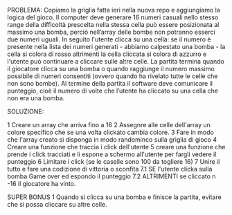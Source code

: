 PROBLEMA: Copiamo la griglia fatta ieri nella nuova repo e aggiungiamo la logica del gioco.
Il computer deve generare 16 numeri casuali nello stesso range della difficoltà prescelta nella stessa cella può essere posizionata al massimo una bomba, perciò nell’array delle bombe non potranno esserci due numeri uguali.
In seguito l'utente clicca su una cella: se il numero è presente nella lista dei numeri generati - abbiamo calpestato una bomba - la cella si colora di rosso altrimenti la cella cliccata si colora di azzurro e l'utente può continuare a cliccare sulle altre celle.
La partita termina quando il giocatore clicca su una bomba o quando raggiunge il numero massimo possibile di numeri consentiti (ovvero quando ha rivelato tutte le celle che non sono bombe).
Al termine della partita il software deve comunicare il punteggio, cioè il numero di volte che l’utente ha cliccato su una cella che non era una bomba.

SOLUZIONE:

1 Creare un array che arriva fino a 16
2 Assegnre alle celle dell'array un colore specifico che se una volta clickato cambia colore. 
3 Fare in modo che l'array creato si disponga in modo randominco sulla griglia di gioco
4 Creare una funzione che traccia i click dell'utente
5 creare una funzione che prende i click tracciati e li espone a schermo all'utente per fargli vedere il punteggio
6 Limitare i click (se le caselle sono 100 da togliere 16)
7 Unire il tutto e fare una codizione di vittoria o sconfita
    7.1 SE l'utente clicka sulla bomba Game over ed espondo il punteggio
    7.2 ALTRIMENTI se cliccato n -16 il giocatore ha vinto.

SUPER BONUS 1 
Quando si clicca su una bomba e finisce la partita, evitare che si possa cliccare su altre celle.